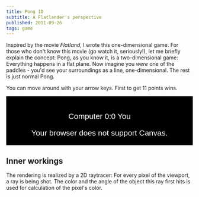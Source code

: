 ```yaml
---
title: Pong 1D
subtitle: A Flatlander's perspective
published: 2011-09-26
tags: game
---
```


Inspired by the movie *Flatland*, I wrote this one-dimensional game. For those who don't know this movie (go watch it, seriously!), let me briefly explain the concept: Pong, as you know it, is a two-dimensional game: Everything happens in a flat plane. Now imagine you *were* one of the paddles - you'd see your surroundings as a line, one-dimensional. The rest is just normal Pong.

You can move around with your arrow keys. First to get 11 points wins.

<div style="padding: 1em; font-family: sans-serif; font-size: 1.5em; text-align: center; color: white; background: black;">
<p>Computer <span id="p1-points">0</span>:<span id="p2-points">0</span> You</p>
<canvas id="canvas" width="500" height="20">
Your browser does not support Canvas.
</canvas>
</div>

<script src="pong1d.js"></script>

## Inner workings

The rendering is realized by a 2D raytracer: For every pixel of the viewport, a ray is being shot. The color and the angle of the object this ray first hits is used for calculation of the pixel's color.
